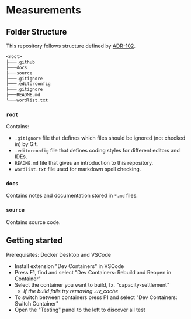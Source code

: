 # Measurements

## Folder Structure

This repository follows structure defined by [ADR-102](https://energinet.atlassian.net/wiki/spaces/D3/pages/290390042/ADR+102+-+Folderstruktur).

``` txt
<root>
├───.github
├───docs
├───source
├───.gitignore
├───.editorconfig
├───.gitignore
├───README.md
└───wordlist.txt
```

### `root`

Contains:

- `.gitignore` file that defines which files should be ignored (not checked in) by Git.
- `.editorconfig` file that defines coding styles for different editors and IDEs.
- `README.md` file that gives an introduction to this repository.
- `wordlist.txt` file used for markdown spell checking.

### `docs`

Contains notes and documentation stored in `*.md` files.

### `source`

Contains source code.

## Getting started

Prerequisites: Docker Desktop and VSCode

- Install extension "Dev Containers" in VSCode 
- Press F1, find and select "Dev Containers: Rebuild and Reopen in Container"
- Select the container you want to build, fx. "capacity-settlement"
  - *If the build fails try removing .uv_cache*
- To switch between containers press F1 and select "Dev Containers: Switch Container"
- Open the "Testing" panel to the left to discover all test
